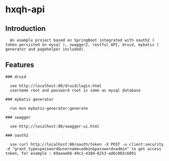 # hxqh-api

  ## Introduction

      An example project based on SpringBoot integrated with oauth2 ( token persisted on mysql ), swagger2, restful API, druid, mybatis ( generator and pagehelper included).

  ## Features

    ### druid

      see http://localhost:80/druid/login.html
      username root and password root is same as mysql database

    ### mybatis generator

      run mvn mybatis-generator:generate

    ### swagger

      see http://localhost:80/swagger-ui.html

    ### oauth2

      use curl http://localhost:80/oauth/token -X POST -u client:security -d "grant_type=password&username=admin&password=admin" to get access token, for example : 69aaaeb8-49c2-410d-8253-ad6c003c6091
